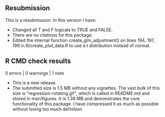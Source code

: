 ## Resubmission

This is a resubmission. In this version I have:

-   Changed all T and F logicals to TRUE and FALSE.
-   There are no citations for this package.
-   Edited the internal function create_glm_adjustment() on lines 194, 197, 199 in R/create_plot_data.R to use a t distribution instead of normal.

## R CMD check results

0 errors \| 0 warnings \| 1 note

-   This is a new release.
-   The submitted size is 1.5 MB without any vignettes. The vast bulk of this size is "regression-rotating.gif", which is called in README.md and stored in man/figures. It is 1.38 MB and demonstrates the core functionality of this package. I have compressed it as much as possible without losing too much definition.
